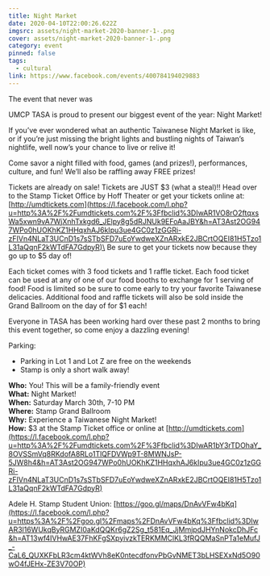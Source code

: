 ```yaml
---
title: Night Market
date: 2020-04-10T22:00:26.622Z
imgsrc: assets/night-market-2020-banner-1-.png
cover: assets/night-market-2020-banner-1-.png
category: event
pinned: false
tags:
  - cultural
link: https://www.facebook.com/events/400784194029883
---
```

The event that never was

UMCP TASA is proud to present our biggest event of the year: Night Market!

If you’ve ever wondered what an authentic Taiwanese Night Market is like, or if you’re just missing the bright lights and bustling nights of Taiwan’s nightlife, well now’s your chance to live or relive it!

Come savor a night filled with food, games (and prizes!), performances, culture, and fun! We’ll also be raffling away FREE prizes!

Tickets are already on sale! Tickets are JUST $3 (what a steal)!! Head over to the Stamp Ticket Office by Hoff Theater or get your tickets online at: [http://umdtickets.com](https://l.facebook.com/l.php?u=http%3A%2F%2Fumdtickets.com%2F%3Ffbclid%3DIwAR1VO8rO2ftqxsWa5xwn9vA7WjXnhTxkgd6_JElpy8g5dRJNUk9EFoAaJBY&h=AT3Ast2OG947WPo0hUOKhKZ1HHqxhAJ6kIpu3ue4GC0z1zGGRi-zFIVn4NLaT3UCnD1s7sSTbSFD7uEoYwdweXZnARxkE2JBCrtOQEI81H5Tzo1L31aQqnF2kWTdFA7GdpyR)\
Be sure to get your tickets now because they go up to $5 day of!

Each ticket comes with 3 food tickets and 1 raffle ticket. Each food ticket can be used at any of one of our food booths to exchange for 1 serving of food! Food is limited so be sure to come early to try your favorite Taiwanese delicacies. Additional food and raffle tickets will also be sold inside the Grand Ballroom on the day of for $1 each!

Everyone in TASA has been working hard over these past 2 months to bring this event together, so come enjoy a dazzling evening!

Parking:

* Parking in Lot 1 and Lot Z are free on the weekends
* Stamp is only a short walk away!

**Who:** You! This will be a family-friendly event\
**What:** Night Market!\
**When:** Saturday March 30th, 7-10 PM\
**Where:** Stamp Grand Ballroom\
**Why:** Experience a Taiwanese Night Market!\
**How:** $3 at the Stamp Ticket office or online at [http://umdtickets.com](https://l.facebook.com/l.php?u=http%3A%2F%2Fumdtickets.com%2F%3Ffbclid%3DIwAR1bY3rTDOhaY_8OVSSmVq8RKdofA8RLo1TlQFDVWp9T-8MWNJsP-5JW8h4&h=AT3Ast2OG947WPo0hUOKhKZ1HHqxhAJ6kIpu3ue4GC0z1zGGRi-zFIVn4NLaT3UCnD1s7sSTbSFD7uEoYwdweXZnARxkE2JBCrtOQEI81H5Tzo1L31aQqnF2kWTdFA7GdpyR)

Adele H. Stamp Student Union: [https://goo.gl/maps/DnAvVFw4bKq](https://l.facebook.com/l.php?u=https%3A%2F%2Fgoo.gl%2Fmaps%2FDnAvVFw4bKq%3Ffbclid%3DIwAR3l16WUkqByRGMZI0aKdQQKr6gZ2Sg_t581Eq_JjMmjpdJHYnNokcDhJFc&h=AT13wf4IVHwAE37FhKFgSXpyivzkTERKMMClKL3fRQQMaSnPTa1eMufJ_-CaL6_QUXKFbLR3cm4ktWVh8eK0ntecdfonvPbGvNMET3bLHSEXxNd5O90wO4fJEHx-ZE3V70OP)